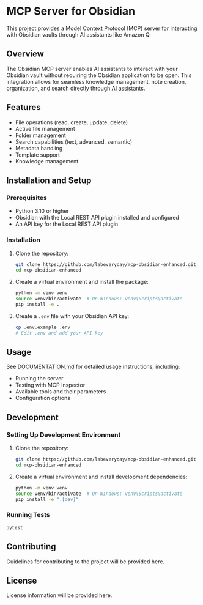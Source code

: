 # MCP Server for Obsidian

This project provides a Model Context Protocol (MCP) server for interacting with Obsidian vaults through AI assistants like Amazon Q.

## Overview

The Obsidian MCP server enables AI assistants to interact with your Obsidian vault without requiring the Obsidian application to be open. This integration allows for seamless knowledge management, note creation, organization, and search directly through AI assistants.

## Features

- File operations (read, create, update, delete)
- Active file management
- Folder management
- Search capabilities (text, advanced, semantic)
- Metadata handling
- Template support
- Knowledge management

## Installation and Setup

### Prerequisites

- Python 3.10 or higher
- Obsidian with the Local REST API plugin installed and configured
- An API key for the Local REST API plugin

### Installation

1. Clone the repository:
   ```bash
   git clone https://github.com/labeveryday/mcp-obsidian-enhanced.git
   cd mcp-obsidian-enhanced
   ```

2. Create a virtual environment and install the package:
   ```bash
   python -m venv venv
   source venv/bin/activate  # On Windows: venv\Scripts\activate
   pip install -e .
   ```

3. Create a `.env` file with your Obsidian API key:
   ```bash
   cp .env.example .env
   # Edit .env and add your API key
   ```

## Usage

See [DOCUMENTATION.md](DOCUMENTATION.md) for detailed usage instructions, including:
- Running the server
- Testing with MCP Inspector
- Available tools and their parameters
- Configuration options

## Development

### Setting Up Development Environment

1. Clone the repository:
   ```bash
   git clone https://github.com/labeveryday/mcp-obsidian-enhanced.git
   cd mcp-obsidian-enhanced
   ```

2. Create a virtual environment and install development dependencies:
   ```bash
   python -m venv venv
   source venv/bin/activate  # On Windows: venv\Scripts\activate
   pip install -e ".[dev]"
   ```

### Running Tests

```bash
pytest
```

## Contributing

Guidelines for contributing to the project will be provided here.

## License

License information will be provided here.
